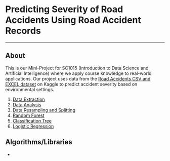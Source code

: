 # Predicting Severity of Road Accidents Using Road Accident Records

---

## About

This is our Mini-Project for SC1015 (Introduction to Data Science and Artificial Intelligence) where we apply course knowledge to real-world applications. Our project uses data from the [Road Accidents CSV and EXCEL dataset](https://www.kaggle.com/datasets/abdulmannann/road-accidents-csv) on Kaggle to predict accident severity based on environmental settings.

1. [Data Extraction](https://github.com/Caven-Chew/SC1015-MINI_PROJECT)
2. [Data Analysis](https://github.com/Caven-Chew/SC1015-MINI_PROJECT)
3. [Data Resampling and Splitting](https://github.com/Caven-Chew/SC1015-MINI_PROJECT)
4. [Random Forest](https://github.com/Caven-Chew/SC1015-MINI_PROJECT)
5. [Classification Tree](https://github.com/Caven-Chew/SC1015-MINI_PROJECT)
6. [Logistic Regression](https://github.com/Caven-Chew/SC1015-MINI_PROJECT)


## Algorithms/Libraries
- 